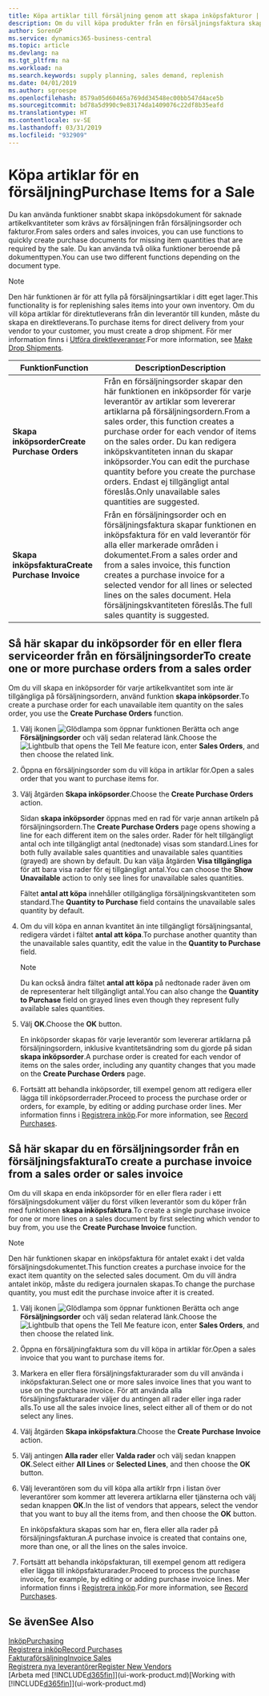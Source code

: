 ```yaml
---
title: Köpa artiklar till försäljning genom att skapa inköpsfakturor | Microsoft Docs
description: Om du vill köpa produkter från en försäljningsfaktura skapar du en inköpsfaktura för en leverantör.
author: SorenGP
ms.service: dynamics365-business-central
ms.topic: article
ms.devlang: na
ms.tgt_pltfrm: na
ms.workload: na
ms.search.keywords: supply planning, sales demand, replenish
ms.date: 04/01/2019
ms.author: sgroespe
ms.openlocfilehash: 8579a05d60465a769dd34548ec00bb547d4ace5b
ms.sourcegitcommit: bd78a5d990c9e83174da1409076c22df8b35eafd
ms.translationtype: HT
ms.contentlocale: sv-SE
ms.lasthandoff: 03/31/2019
ms.locfileid: "932909"
---
```

# <a name="purchase-items-for-a-sale"></a><span data-ttu-id="8de33-103">Köpa artiklar för en försäljning</span><span class="sxs-lookup"><span data-stu-id="8de33-103">Purchase Items for a Sale</span></span>
<span data-ttu-id="8de33-104">Du kan använda funktioner snabbt skapa inköpsdokument för saknade artikelkvantiteter som krävs av försäljningen från försäljningsorder och fakturor.</span><span class="sxs-lookup"><span data-stu-id="8de33-104">From sales orders and sales invoices, you can use functions to quickly create purchase documents for missing item quantities that are required by the sale.</span></span> <span data-ttu-id="8de33-105">Du kan använda två olika funktioner beroende på dokumenttypen.</span><span class="sxs-lookup"><span data-stu-id="8de33-105">You can use two different functions depending on the document type.</span></span>

> [!Note]
> <span data-ttu-id="8de33-106">Den här funktionen är för att fylla på försäljningsartiklar i ditt eget lager.</span><span class="sxs-lookup"><span data-stu-id="8de33-106">This functionality is for replenishing sales items into your own inventory.</span></span> <span data-ttu-id="8de33-107">Om du vill köpa artiklar för direktutleverans från din leverantör till kunden, måste du skapa en direktleverans.</span><span class="sxs-lookup"><span data-stu-id="8de33-107">To purchase items for direct delivery from your vendor to your customer, you must create a drop shipment.</span></span> <span data-ttu-id="8de33-108">För mer information finns i [Utföra direktleveranser](sales-how-drop-shipment.md).</span><span class="sxs-lookup"><span data-stu-id="8de33-108">For more information, see [Make Drop Shipments](sales-how-drop-shipment.md).</span></span>   

|<span data-ttu-id="8de33-109">Funktion</span><span class="sxs-lookup"><span data-stu-id="8de33-109">Function</span></span>|<span data-ttu-id="8de33-110">Description</span><span class="sxs-lookup"><span data-stu-id="8de33-110">Description</span></span>|
|--------|-----------|
|<span data-ttu-id="8de33-111">**Skapa inköpsorder**</span><span class="sxs-lookup"><span data-stu-id="8de33-111">**Create Purchase Orders**</span></span>|<span data-ttu-id="8de33-112">Från en försäljningsorder skapar den här funktionen en inköpsorder för varje leverantör av artiklar som levererar artiklarna på försäljningsordern.</span><span class="sxs-lookup"><span data-stu-id="8de33-112">From a sales order, this function creates a purchase order for each vendor of items on the sales order.</span></span> <span data-ttu-id="8de33-113">Du kan redigera inköpskvantiteten innan du skapar inköpsorder.</span><span class="sxs-lookup"><span data-stu-id="8de33-113">You can edit the purchase quantity before you create the purchase orders.</span></span> <span data-ttu-id="8de33-114">Endast ej tillgängligt antal föreslås.</span><span class="sxs-lookup"><span data-stu-id="8de33-114">Only unavailable sales quantities are suggested.</span></span>
|<span data-ttu-id="8de33-115">**Skapa inköpsfaktura**</span><span class="sxs-lookup"><span data-stu-id="8de33-115">**Create Purchase Invoice**</span></span>|<span data-ttu-id="8de33-116">Från en försäljningsorder och en försäljningsfaktura skapar funktionen en inköpsfaktura för en vald leverantör för alla eller markerade områden i dokumentet.</span><span class="sxs-lookup"><span data-stu-id="8de33-116">From a sales order and from a sales invoice, this function creates a purchase invoice for a selected vendor for all lines or selected lines on the sales document.</span></span> <span data-ttu-id="8de33-117">Hela försäljningskvantiteten föreslås.</span><span class="sxs-lookup"><span data-stu-id="8de33-117">The full sales quantity is suggested.</span></span>|

## <a name="to-create-one-or-more-purchase-orders-from-a-sales-order"></a><span data-ttu-id="8de33-118">Så här skapar du inköpsorder för en eller flera serviceorder från en försäljningsorder</span><span class="sxs-lookup"><span data-stu-id="8de33-118">To create one or more purchase orders from a sales order</span></span>
<span data-ttu-id="8de33-119">Om du vill skapa en inköpsorder för varje artikelkvantitet som inte är tillgängliga på försäljningsordern, använd funktion **skapa inköpsorder**.</span><span class="sxs-lookup"><span data-stu-id="8de33-119">To create a purchase order for each unavailable item quantity on the sales order, you use the **Create Purchase Orders** function.</span></span>

1. <span data-ttu-id="8de33-120">Välj ikonen ![Glödlampa som öppnar funktionen Berätta](media/ui-search/search_small.png "Glödlampa som öppnar funktionen Berätta") och ange **Försäljningsorder** och välj sedan relaterad länk.</span><span class="sxs-lookup"><span data-stu-id="8de33-120">Choose the ![Lightbulb that opens the Tell Me feature](media/ui-search/search_small.png "Tell me what you want to do") icon, enter **Sales Orders**, and then choose the related link.</span></span>
2. <span data-ttu-id="8de33-121">Öppna en försäljningsorder som du vill köpa in artiklar för.</span><span class="sxs-lookup"><span data-stu-id="8de33-121">Open a sales order that you want to purchase items for.</span></span>
3. <span data-ttu-id="8de33-122">Välj åtgärden **Skapa inköpsorder**.</span><span class="sxs-lookup"><span data-stu-id="8de33-122">Choose the **Create Purchase Orders** action.</span></span>

    <span data-ttu-id="8de33-123">Sidan **skapa inköpsorder** öppnas med en rad för varje annan artikeln på försäljningsordern.</span><span class="sxs-lookup"><span data-stu-id="8de33-123">The **Create Purchase Orders** page opens showing a line for each different item on the sales order.</span></span> <span data-ttu-id="8de33-124">Rader för helt tillgängligt antal och inte tillgängligt antal (nedtonade) visas som standard.</span><span class="sxs-lookup"><span data-stu-id="8de33-124">Lines for both fully available sales quantities and unavailable sales quantities (grayed) are shown by default.</span></span> <span data-ttu-id="8de33-125">Du kan välja åtgärden **Visa tillgängliga** för att bara visa rader för ej tillgängligt antal.</span><span class="sxs-lookup"><span data-stu-id="8de33-125">You can choose the **Show Unavailable** action to only see lines for unavailable sales quantities.</span></span>

    <span data-ttu-id="8de33-126">Fältet **antal att köpa** innehåller otillgängliga försäljningskvantiteten som standard.</span><span class="sxs-lookup"><span data-stu-id="8de33-126">The **Quantity to Purchase** field contains the unavailable sales quantity by default.</span></span>
4. <span data-ttu-id="8de33-127">Om du vill köpa en annan kvantitet än inte tillgängligt försäljningsantal, redigera värdet i fältet **antal att köpa**.</span><span class="sxs-lookup"><span data-stu-id="8de33-127">To purchase another quantity than the unavailable sales quantity, edit the value in the **Quantity to Purchase** field.</span></span>

    > [!NOTE]  
    >   <span data-ttu-id="8de33-128">Du kan också ändra fältet **antal att köpa** på nedtonade rader även om de representerar helt tillgängligt antal.</span><span class="sxs-lookup"><span data-stu-id="8de33-128">You can also change the **Quantity to Purchase** field on grayed lines even though they represent fully available sales quantities.</span></span>
5. <span data-ttu-id="8de33-129">Välj **OK**.</span><span class="sxs-lookup"><span data-stu-id="8de33-129">Choose the **OK** button.</span></span>

    <span data-ttu-id="8de33-130">En inköpsorder skapas för varje leverantör som levererar artiklarna på försäljningsordern, inklusive kvantitetsändring som du gjorde på sidan **skapa inköpsorder**.</span><span class="sxs-lookup"><span data-stu-id="8de33-130">A purchase order is created for each vendor of items on the sales order, including any quantity changes that you made on the **Create Purchase Orders** page.</span></span>
7. <span data-ttu-id="8de33-131">Fortsätt att behandla inköpsorder, till exempel genom att redigera eller lägga till inköpsorderrader.</span><span class="sxs-lookup"><span data-stu-id="8de33-131">Proceed to process the purchase order or orders, for example, by editing or adding purchase order lines.</span></span> <span data-ttu-id="8de33-132">Mer information finns i [Registrera inköp](purchasing-how-record-purchases.md).</span><span class="sxs-lookup"><span data-stu-id="8de33-132">For more information, see [Record Purchases](purchasing-how-record-purchases.md).</span></span>


## <a name="to-create-a-purchase-invoice-from-a-sales-order-or-sales-invoice"></a><span data-ttu-id="8de33-133">Så här skapar du en försäljningsorder från en försäljningsfaktura</span><span class="sxs-lookup"><span data-stu-id="8de33-133">To create a purchase invoice from a sales order or sales invoice</span></span>
<span data-ttu-id="8de33-134">Om du vill skapa en enda inköpsorder för en eller flera rader i ett försäljningsdokument väljer du först vilken leverantör som du köper från med funktionen **skapa inköpsfaktura**.</span><span class="sxs-lookup"><span data-stu-id="8de33-134">To create a single purchase invoice for one or more lines on a sales document by first selecting which vendor to buy from, you use the **Create Purchase Invoice** function.</span></span>

> [!NOTE]  
>   <span data-ttu-id="8de33-135">Den här funktionen skapar en inköpsfaktura för antalet exakt i det valda försäljningsdokumentet.</span><span class="sxs-lookup"><span data-stu-id="8de33-135">This function creates a purchase invoice for the exact item quantity on the selected sales document.</span></span> <span data-ttu-id="8de33-136">Om du vill ändra antalet inköp, måste du redigera journalen skapas.</span><span class="sxs-lookup"><span data-stu-id="8de33-136">To change the purchase quantity, you must edit the purchase invoice after it is created.</span></span>  

1. <span data-ttu-id="8de33-137">Välj ikonen ![Glödlampa som öppnar funktionen Berätta](media/ui-search/search_small.png "Glödlampa som öppnar funktionen Berätta") och ange **Försäljningsorder** och välj sedan relaterad länk.</span><span class="sxs-lookup"><span data-stu-id="8de33-137">Choose the ![Lightbulb that opens the Tell Me feature](media/ui-search/search_small.png "Tell me what you want to do") icon, enter **Sales Orders**, and then choose the related link.</span></span>
2. <span data-ttu-id="8de33-138">Öppna en försäljningfaktura som du vill köpa in artiklar för.</span><span class="sxs-lookup"><span data-stu-id="8de33-138">Open a sales invoice that you want to purchase items for.</span></span>
3. <span data-ttu-id="8de33-139">Markera en eller flera försäljningsfakturarader som du vill använda i inköpsfakturan.</span><span class="sxs-lookup"><span data-stu-id="8de33-139">Select one or more sales invoice lines that you want to use on the purchase invoice.</span></span> <span data-ttu-id="8de33-140">För att använda alla försäljningsfakturarader väljer du antingen all rader eller inga rader alls.</span><span class="sxs-lookup"><span data-stu-id="8de33-140">To use all the sales invoice lines, select either all of them or do not select any lines.</span></span>
4. <span data-ttu-id="8de33-141">Välj åtgärden **Skapa inköpsfaktura**.</span><span class="sxs-lookup"><span data-stu-id="8de33-141">Choose the **Create Purchase Invoice** action.</span></span>
5. <span data-ttu-id="8de33-142">Välj antingen **Alla rader** eller **Valda rader** och välj sedan knappen **OK**.</span><span class="sxs-lookup"><span data-stu-id="8de33-142">Select either **All Lines** or **Selected Lines**, and then choose the **OK** button.</span></span>  
6. <span data-ttu-id="8de33-143">Välj leverantören som du vill köpa alla artiklr frpn i listan över leverantörer som kommer att leverera artiklarna eller tjänsterna och välj sedan knappen **OK**.</span><span class="sxs-lookup"><span data-stu-id="8de33-143">In the list of vendors that appears, select the vendor that you want to buy all the items from, and then choose the **OK** button.</span></span>

    <span data-ttu-id="8de33-144">En inköpsfaktura skapas som har en, flera eller alla rader på försäljningsfakturan.</span><span class="sxs-lookup"><span data-stu-id="8de33-144">A purchase invoice is created that contains one, more than one, or all the lines on the sales invoice.</span></span>
7. <span data-ttu-id="8de33-145">Fortsätt att behandla inköpsfakturan, till exempel genom att redigera eller lägga till inköpsfakturarader.</span><span class="sxs-lookup"><span data-stu-id="8de33-145">Proceed to process the purchase invoice, for example, by editing or adding purchase invoice lines.</span></span> <span data-ttu-id="8de33-146">Mer information finns i [Registrera inköp](purchasing-how-record-purchases.md).</span><span class="sxs-lookup"><span data-stu-id="8de33-146">For more information, see [Record Purchases](purchasing-how-record-purchases.md).</span></span>

## <a name="see-also"></a><span data-ttu-id="8de33-147">Se även</span><span class="sxs-lookup"><span data-stu-id="8de33-147">See Also</span></span>
[<span data-ttu-id="8de33-148">Inköp</span><span class="sxs-lookup"><span data-stu-id="8de33-148">Purchasing</span></span>](purchasing-manage-purchasing.md)  
[<span data-ttu-id="8de33-149">Registrera inköp</span><span class="sxs-lookup"><span data-stu-id="8de33-149">Record Purchases</span></span>](purchasing-how-record-purchases.md)  
[<span data-ttu-id="8de33-150">Fakturaförsäljning</span><span class="sxs-lookup"><span data-stu-id="8de33-150">Invoice Sales</span></span>](sales-how-invoice-sales.md)  
[<span data-ttu-id="8de33-151">Registrera nya leverantörer</span><span class="sxs-lookup"><span data-stu-id="8de33-151">Register New Vendors</span></span>](purchasing-how-register-new-vendors.md)  
<span data-ttu-id="8de33-152">[Arbeta med [!INCLUDE[d365fin](includes/d365fin_md.md)]](ui-work-product.md)</span><span class="sxs-lookup"><span data-stu-id="8de33-152">[Working with [!INCLUDE[d365fin](includes/d365fin_md.md)]](ui-work-product.md)</span></span>
